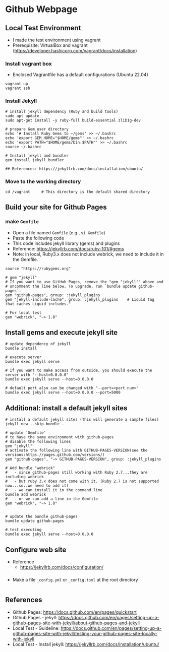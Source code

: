 

# Github Webpage


## Local Test Environment
* I made the test environment using vagrant
* Prerequisite: VirtualBox and vagrant  (https://developer.hashicorp.com/vagrant/docs/installation)

### Install vagrant box
* Enclosed Vagrantfile has a default configurations (Ubuntu 22.04)
```shell
vagrant up
vagrant ssh
```

### Install Jekyll
```shell
# install jekyll dependency (Ruby and build tools)
sudo apt update
sudo apt-get install -y ruby-full build-essential zlib1g-dev

# prepare Gem user directory 
echo '# Install Ruby Gems to ~/gems' >> ~/.bashrc
echo 'export GEM_HOME="$HOME/gems"' >> ~/.bashrc
echo 'export PATH="$HOME/gems/bin:$PATH"' >> ~/.bashrc
source ~/.bashrc

# Install jekyll and bundler 
gem install jekyll bundler

## References: https://jekyllrb.com/docs/installation/ubuntu/
```

### Move to the working directory
```shell
cd /vagrant     # This directory is the default shared directory
```



## Build your site for Github Pages
### make `Gemfile`
* Open a file named `Gemfile` (e.g., `vi Gemfile`)
* Paste the following code
* This code includes jekyll library (gems) and plugins 
* Reference: https://jekyllrb.com/docs/ruby-101/#gems
* Note: in local, Ruby3.x does not include webrick, we need to include it in the Gemfile.
```shell
source "https://rubygems.org"

# gem "jekyll" 
# If you want to use GitHub Pages, remove the "gem "jekyll"" above and
# uncomment the line below. To upgrade, run `bundle update github-pages`.
gem "github-pages", group: :jekyll_plugins
gem "jekyll-include-cache", group: :jekyll_plugins    # Liquid tag that caches Liquid includes."

# For local test
gem "webrick", "~> 1.8"
```
  


## Install gems and execute jekyll site
```shell
# update dependency of jekyll
bundle install

# execute server
bundle exec jekyll serve

# If you want to make access from outside, you should execute the server with "--host=0.0.0.0"
bundle exec jekyll serve --host=0.0.0.0

# default port also can be changed with "--port=<port num>"
bundle exec jekyll serve --host=0.0.0.0 --port=5000
```



## Additional: install a default jekyll sites
```shell
# install a default jekyll sites (This will generate a sample files)
jekyll new --skip-bundle .

# update 'Gemfile'
# to have the same environment with github-pages
# disable the following lines
gem "jekyll"
# activate the following line with GITHUB-PAGES-VERSION(see the versions:https://pages.github.com/versions/) 
gem "github-pages", "~> GITHUB-PAGES-VERSION", group: :jekyll_plugins

# Add bundle "webrick"
#   - since github-pages still working with Ruby 2.7...they are including webrick
#   - but ruby 3.x does not come with it. (Ruby 2.7 is not supported now...so..we need to add it)
#   - we can install it in the command line
bundle add webrick
#   - or we can add a line in the Gemfile 
gem "webrick", "~> 1.8"


# update the bundle github-pages 
bundle update github-pages

# test executing 
bundle exec jekyll serve --host=0.0.0.0
``` 




## Configure web site
* Reference
  * https://jekyllrb.com/docs/configuration/
###
* Make a file `_config.yml` or `_config.toml` at the root directory
```shell

```







## References
* Github Pages: https://docs.github.com/en/pages/quickstart
* Github Pages - jekyll: https://docs.github.com/en/pages/setting-up-a-github-pages-site-with-jekyll/about-github-pages-and-jekyll
* Local Test - Guideline: https://docs.github.com/en/pages/setting-up-a-github-pages-site-with-jekyll/testing-your-github-pages-site-locally-with-jekyll
* Local Test - Install jekyll: https://jekyllrb.com/docs/installation/ubuntu/